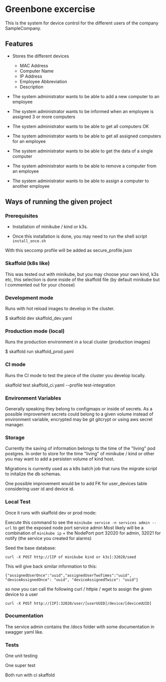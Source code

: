 # Greenbone excercise

This is the system for device control for the different users of the company SampleCompany.

## Features

- Stores the different devices
  - MAC Address
  - Computer Name
  - IP Address
  - Employee Abbreviation
  - Description

- The system administrator wants to be able to add a new computer to an employee
- The system administrator wants to be informed when an employee is assigned 3 or
more computers
- The system administrator wants to be able to get all computers OK
- The system administrator wants to be able to get all assigned computers for an
employee 
- The system administrator wants to be able to get the data of a single computer
- The system administrator wants to be able to remove a computer from an employee
- The system administrator wants to be able to assign a computer to another employee

## Ways of running the given project

### Prerequisites

- Installation of minikube / kind or k3s.

- Once this installation is done, you may need to run the shell script `install_once.sh`

With this seccomp profile will be added as secure_profile.json

### Skaffold (k8s like)

This was tested out with minikube, but you may choose your own kind, k3s etc, this selection is done inside of the skaffold file (by default minikube but I commented out for your choose)

### Development mode

Runs with hot reload images to develop in the cluster.

$ skaffold dev skaffold_dev.yaml

### Production mode (local)

Runs the production environment in a local cluster (production images)

$ skaffold run skaffold_prod.yaml

### CI mode

Runs the CI mode to test the piece of the cluster you develop locally.

skaffold test skaffold_ci.yaml --profile test-integration

### Environment Variables

Generally speaking they belong to configmaps or inside of secrets.
As a possible improvement secrets could belong to a given volume instead of environment variable, encrypted may be git gitcrypt or using aws secret manager.

### Storage

Currently the saving of information belongs to the time of the "living" pod postgres. In order to store for the time "living" of minikube / kind or other you may want to add a persisten volume of kind host.

Migrations is currently used as a k8s batch job that runs the migrate script to initalize the db schemas.

One possible improvement would be to add FK for user_devices table considering user id and device id.

### Local Test

Once it runs with skaffold dev or prod mode:

Execute this command to see the `minikube service -n services admin --url` to get the exposed node port service admin
Most likely will be a combination of `minikube ip` + the NodePort port 32020 for admin, 32021 for notify (the service you created for alarms)

Seed the base database:

`curl -X POST http://[IP of minikube kind or k3s]:32020/seed`

This will give back similar information to this:

`{"assignedUserOnce":"uuid","assignedUserTwoTimes":"uuid", "deviceAssignedOnce": "uuid", "deviceAssignedTwice": "uuid"}`

so now you can call the following curl / httpie / wget to assign the given device to a user

`curl -X POST http://[IP]:32020/user/[userUUID]/device/[deviceUUID]`

### Documentation

The service admin contains the /docs folder with some documentation in swagger yaml like.

### Tests

One unit testing

One super test

Both run with ci skaffold